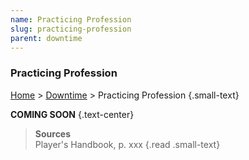 ```yaml
---
name: Practicing Profession
slug: practicing-profession
parent: downtime
---
```

### Practicing Profession
[Home](home) > [Downtime](downtime) > Practicing Profession {.small-text}

**COMING SOON** {.text-center}

> **Sources** <br/>
> Player's Handbook, p. xxx
{.read .small-text}

